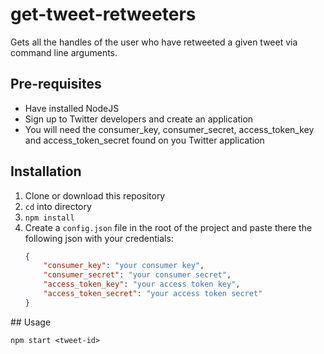 # get-tweet-retweeters

Gets all the handles of the user who have retweeted a given tweet via command line arguments.

## Pre-requisites

* Have installed NodeJS
* Sign up to Twitter developers and create an application
* You will need the consumer_key, consumer_secret, access_token_key and access_token_secret found on you Twitter application

## Installation

1. Clone or download this repository
2. `cd` into directory
3. `npm install`
4. Create a `config.json` file in the root of the project and paste there the following json with your credentials:
    ```json
    {
        "consumer_key": "your consumer key",
        "consumer_secret": "your consumer secret",
        "access_token_key": "your access token key",
        "access_token_secret": "your access token secret"
    }
    ```

## Usage

`npm start <tweet-id>`
